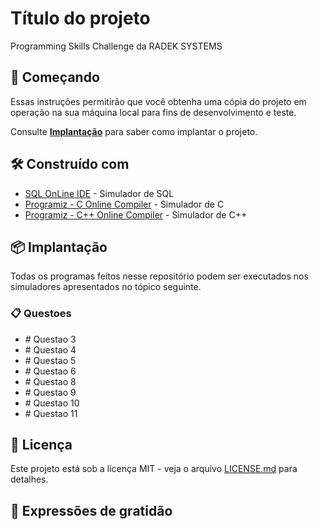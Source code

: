 # Título do projeto

Programming Skills Challenge da RADEK SYSTEMS

## 🚀 Começando

Essas instruções permitirão que você obtenha uma cópia do projeto em operação na sua máquina local para fins de desenvolvimento e teste.

Consulte **[Implantação](#-implanta%C3%A7%C3%A3o)** para saber como implantar o projeto.

## 🛠️ Construído com

* [SQL OnLine IDE](https://sqliteonline.com/) - Simulador de SQL
* [Programiz - C Online Compiler](https://www.programiz.com/c-programming/online-compiler/) - Simulador de C
* [Programiz - C++ Online Compiler](https://www.programiz.com/cpp-programming/online-compiler/) - Simulador de C++

## 📦 Implantação

Todas os programas feitos nesse repositório podem ser executados nos simuladores apresentados no tópico seguinte.

### 📋 Questoes

<ul> 
 <li> 
    # Questao 3
 </li>
   
 <li> 
    # Questao 4
 </li>
   
 <li> 
    # Questao 5
 </li>
   
 <li> 
    # Questao 6
 </li>
   
 <li> 
    # Questao 8
 </li>
   
 <li> 
    # Questao 9
 </li>
   
 <li> 
    # Questao 10
 </li>
   
 <li> 
    # Questao 11
 </li>

</ul>

## 📄 Licença

Este projeto está sob a licença MIT - veja o arquivo [LICENSE.md](https://github.com/usuario/projeto/licenca) para detalhes.

## 🎁 Expressões de gratidão
